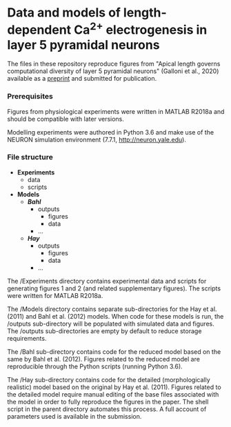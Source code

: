 # Data and models of length-dependent Ca<sup>2+</sup> electrogenesis in layer 5 pyramidal neurons

The files in these repository reproduce figures from "Apical length governs computational diversity of layer 5 pyramidal neurons" (Galloni et al., 2020) available as a [preprint](https://www.biorxiv.org/content/10.1101/754499v2) and submitted for publication.

### Prerequisites

Figures from physiological experiments were written in MATLAB R2018a and should be compatible with later versions.

Modelling experiments were authored in Python 3.6 and make use of the NEURON simulation environment (7.7.1, http://neuron.yale.edu). 

### File structure

* **Experiments**
  + data
  + scripts
* **Models**
  + ***Bahl***
    + outputs
      + figures
      + data
    + ...
  + ***Hay***
    + outputs
      + figures
      + data
    + ...

The /Experiments directory contains experimental data and scripts for generating figures 1 and 2 (and related supplementary figures). The scripts were written for MATLAB R2018a.

The /Models directory contains separate sub-directories for the Hay et al. (2011) and Bahl et al. (2012) models. When code for these models is run, the /outputs sub-directory will be populated with simulated data and figures. The /outputs sub-directories are empty by default to reduce storage requirements.

The /Bahl sub-directory contains code for the reduced model based on the same by Bahl et al. (2012). Figures related to the reduced model are reproducible through the Python scripts (running Python 3.6).

The /Hay sub-directory contains code for the detailed (morphologically realistic) model based on the original by Hay et al. (2011). Figures related to the detailed model require manual editing of the base files associated with the model in order to fully reproduce the figures in the paper. The shell script in the parent directory automates this process. A full account of parameters used is available in the submission.
